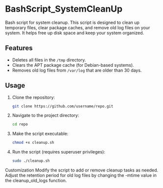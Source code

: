 # BashScript_SystemCleanUp
Bash script for system cleanup. This script is designed to clean up temporary files, clear package caches, and remove old log files on your system. It helps free up disk space and keep your system organized.

## Features

- Deletes all files in the `/tmp` directory.
- Clears the APT package cache (for Debian-based systems).
- Removes old log files from `/var/log` that are older than 30 days.

## Usage

1. Clone the repository:

   ```bash
   git clone https://github.com/username/repo.git

2. Navigate to the project directory:
   ```bash
   cd repo

3. Make the script executable:
   ```bash
   chmod +x cleanup.sh

5. Run the script (requires superuser privileges):
   ```bash
   sudo ./cleanup.sh

Customization
Modify the script to add or remove cleanup tasks as needed.
Adjust the retention period for old log files by changing the -mtime value in the cleanup_old_logs function.
